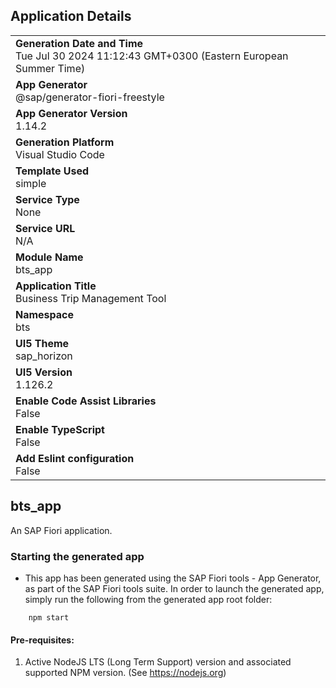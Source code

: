 ## Application Details
|               |
| ------------- |
|**Generation Date and Time**<br>Tue Jul 30 2024 11:12:43 GMT+0300 (Eastern European Summer Time)|
|**App Generator**<br>@sap/generator-fiori-freestyle|
|**App Generator Version**<br>1.14.2|
|**Generation Platform**<br>Visual Studio Code|
|**Template Used**<br>simple|
|**Service Type**<br>None|
|**Service URL**<br>N/A|
|**Module Name**<br>bts_app|
|**Application Title**<br>Business Trip Management Tool|
|**Namespace**<br>bts|
|**UI5 Theme**<br>sap_horizon|
|**UI5 Version**<br>1.126.2|
|**Enable Code Assist Libraries**<br>False|
|**Enable TypeScript**<br>False|
|**Add Eslint configuration**<br>False|

## bts_app

An SAP Fiori application.

### Starting the generated app

-   This app has been generated using the SAP Fiori tools - App Generator, as part of the SAP Fiori tools suite.  In order to launch the generated app, simply run the following from the generated app root folder:

```
    npm start
```

#### Pre-requisites:

1. Active NodeJS LTS (Long Term Support) version and associated supported NPM version.  (See https://nodejs.org)


